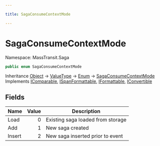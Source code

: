 ```yaml
---

title: SagaConsumeContextMode

---
```


# SagaConsumeContextMode

Namespace: MassTransit.Saga

```csharp
public enum SagaConsumeContextMode
```

Inheritance [Object](https://learn.microsoft.com/en-us/dotnet/api/system.object) → [ValueType](https://learn.microsoft.com/en-us/dotnet/api/system.valuetype) → [Enum](https://learn.microsoft.com/en-us/dotnet/api/system.enum) → [SagaConsumeContextMode](../masstransit-saga/sagaconsumecontextmode)<br/>
Implements [IComparable](https://learn.microsoft.com/en-us/dotnet/api/system.icomparable), [ISpanFormattable](https://learn.microsoft.com/en-us/dotnet/api/system.ispanformattable), [IFormattable](https://learn.microsoft.com/en-us/dotnet/api/system.iformattable), [IConvertible](https://learn.microsoft.com/en-us/dotnet/api/system.iconvertible)

## Fields

| Name | Value | Description |
| --- | --: | --- |
| Load | 0 | Existing saga loaded from storage |
| Add | 1 | New saga created |
| Insert | 2 | New saga inserted prior to event |
